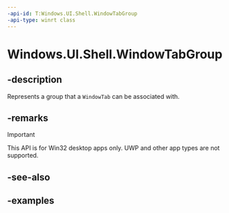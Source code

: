 ```yaml
---
-api-id: T:Windows.UI.Shell.WindowTabGroup
-api-type: winrt class
---
```


# Windows.UI.Shell.WindowTabGroup

<!--
public sealed class WindowTabGroup
-->

## -description

Represents a group that a `WindowTab` can be associated with.

## -remarks

> [!IMPORTANT]
> This API is for Win32 desktop apps only. UWP and other app types are not supported.

## -see-also

## -examples
